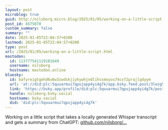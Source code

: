 ```yaml
---
layout: post
microblog: true
guid: http://nilsborg.micro.blog/2025/01/05/working-on-a-little-script.html
post_id: 4575070
custom_summary: false
summary: ""
date: 2025-01-05T22:04:57+0200
lastmod: 2025-01-05T22:04:57+0200
type: post
url: /2025/01/05/working-on-a-little-script.html
mastodon:
  id: 113777541119181649
  username: nilsborg
  hostname: mastodon.online
bluesky:
  id: bafyreigtgehd6u6w3zwdskjiyhywhjndlihssmoyos74cxf2prajlgdyym
  url: 'at://did:plc:5quuarmui7qpujapp4yi4g7k/app.bsky.feed.post/3lezg5ht2ts2k'
  link: 'https://bsky.app/profile/did:plc:5quuarmui7qpujapp4yi4g7k/post/3lezg5ht2ts2k'
  handle: nilsborg.bsky.social
  hostname: bsky.social
  did: 'did:plc:5quuarmui7qpujapp4yi4g7k'
---
```

Working on a little script that takes a locally generated Whisper transcript and gets a summary from ChatGPT: [github.com/nilsborg/...](https://github.com/nilsborg/meeting-summaries-to-notion)

